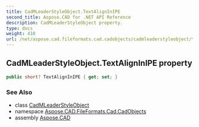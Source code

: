 ```yaml
---
title: CadMLeaderStyleObject.TextAlignInIPE
second_title: Aspose.CAD for .NET API Reference
description: CadMLeaderStyleObject property. 
type: docs
weight: 410
url: /net/aspose.cad.fileformats.cad.cadobjects/cadmleaderstyleobject/textaligninipe/
---
```

## CadMLeaderStyleObject.TextAlignInIPE property

```csharp
public short? TextAlignInIPE { get; set; }
```

### See Also

* class [CadMLeaderStyleObject](../)
* namespace [Aspose.CAD.FileFormats.Cad.CadObjects](../../cadmleaderstyleobject/)
* assembly [Aspose.CAD](../../../)


